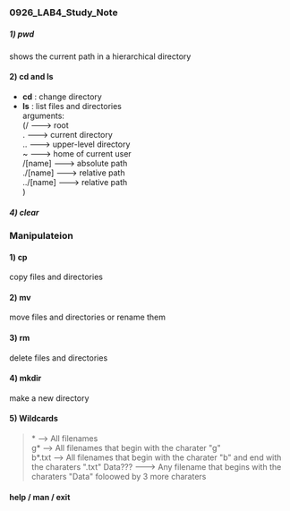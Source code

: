 ### 0926_LAB4_Study_Note


##### 1) pwd
  shows the current path in a hierarchical directory
  
#### 2) cd and ls
 * **cd** : change directory  
 * **ls** : list files and directories   
         arguments:   
              (/        ---> root  
              .         ---> current directory  
              ..        ---> upper-level directory  
              ~         ---> home of current user  
              /[name]   ---> absolute path  
              ./[name]  ---> relative path  
              ../[name] ---> relative path  
              )   
              
              
##### 4) clear  



### Manipulateion  



#### 1) cp    
  copy files and directories   
  
  
  
  
#### 2) mv  
  move files and directories or rename them
  
  
  
  
#### 3) rm  
  delete files and directories 
  
  
  
  
#### 4) mkdir
  make a new directory  
  
  
  
  
#### 5) Wildcards  
  > \*       --> All filenames   
  > g*      --> All filenames that begin with the charater "g"   
  > b*.txt  --> All filenames that begin with the charater "b" and end with the charaters ".txt"
  > Data??? ---> Any filename that begins with the charaters "Data" foloowed by 3 more charaters  
  
  
  
  
#### help  / man / exit


              
            
  
  
